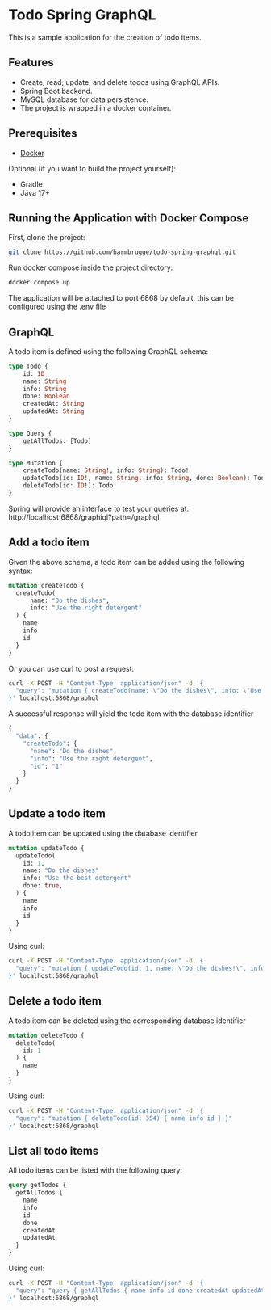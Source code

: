 # Todo Spring GraphQL

This is a sample application for the creation of todo items.

## Features

- Create, read, update, and delete todos using GraphQL APIs.
- Spring Boot backend.
- MySQL database for data persistence.
- The project is wrapped in a docker container.

## Prerequisites

- [Docker](https://docs.docker.com/get-docker/)
  
Optional (if you want to build the project yourself):
- Gradle
- Java 17+

## Running the Application with Docker Compose

First, clone the project:
```bash
git clone https://github.com/harmbrugge/todo-spring-graphql.git
```

Run docker compose inside the project directory:
```bash
docker compose up
```
The application will be attached to port 6868 by default, this can be configured using the .env file

## GraphQL
A todo item is defined using the following GraphQL schema:
```graphql
type Todo {
    id: ID
    name: String
    info: String
    done: Boolean
    createdAt: String
    updatedAt: String
}

type Query {
    getAllTodos: [Todo]
}

type Mutation {
    createTodo(name: String!, info: String): Todo!
    updateTodo(id: ID!, name: String, info: String, done: Boolean): Todo!
    deleteTodo(id: ID!): Todo!
}
```

Spring will provide an interface to test your queries at:
http://localhost:6868/graphiql?path=/graphql

## Add a todo item
Given the above schema, a todo item can be added using the following syntax:
```graphql
mutation createTodo {
  createTodo(
      name: "Do the dishes",
      info: "Use the right detergent"
  ) {
    name
    info
    id
  }
}
```

Or you can use curl to post a request:
```bash
curl -X POST -H "Content-Type: application/json" -d '{
  "query": "mutation { createTodo(name: \"Do the dishes\", info: \"Use the right detergent\") { name info id } }"
}' localhost:6868/graphql
```

A successful response will yield the todo item with the database identifier
```graphql
{
  "data": {
    "createTodo": {
      "name": "Do the dishes",
      "info": "Use the right detergent",
      "id": "1"
    }
  }
}
```


## Update a todo item
A todo item can be updated using the database identifier
```graphql
mutation updateTodo {
  updateTodo(
    id: 1,
    name: "Do the dishes"
    info: "Use the best detergent"
    done: true,
  ) {
    name
    info
    id
  }
}
```
Using curl:
```bash
curl -X POST -H "Content-Type: application/json" -d '{
  "query": "mutation { updateTodo(id: 1, name: \"Do the dishes!\", info: \"Use the best detergent\", done: true) { name info id } }"
}' localhost:6868/graphql
```

## Delete a todo item
A todo item can be deleted using the corresponding database identifier
```graphql
mutation deleteTodo {
  deleteTodo(
    id: 1
  ) {
    name
  }
}
```
Using curl:
```bash
curl -X POST -H "Content-Type: application/json" -d '{
  "query": "mutation { deleteTodo(id: 354) { name info id } }"
}' localhost:6868/graphql
```
## List all todo items
All todo items can be listed with the following query:
```graphql
query getTodos {
  getAllTodos {
    name
    info
    id
    done
    createdAt
    updatedAt
  }
}
```
Using curl:
```bash
curl -X POST -H "Content-Type: application/json" -d '{
  "query": "query { getAllTodos { name info id done createdAt updatedAt} }"
}' localhost:6868/graphql
```


